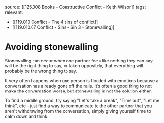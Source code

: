 source: [[125.008 Books - Constructive Conflict - Keith Wilson]]
tags:
relevant:
- [[119.010 Conflict - The 4 sins of conflict]]
- [[119.010.07 Conflict - Sins - Sin 3 - Stonewalling]]

# Avoiding stonewalling

Stonewalling can occur when one partner feels like nothing they can say will be the right thing to say, or taken oppositely, that everything will probably be the wrong thing to say. 

It very often happens when one person is flooded with emotions because a conversation has already gone off the rails. It's often a good thing to not make the conversation worse, but stonewalling is not the solution either. 

To find a middle ground, try saying "Let's take a break", "Time out", "Let me think", etc - just find a way to communicate to the other partner that you aren't withdrawing from the conversation, simply giving yourself time to calm down and think.

